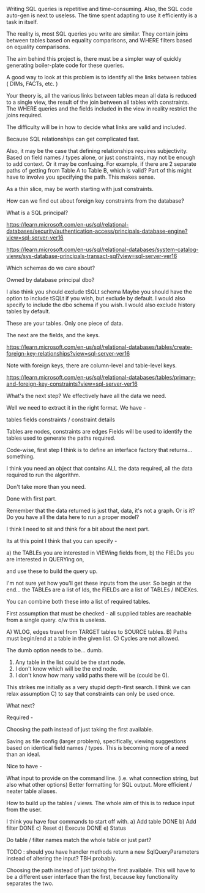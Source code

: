 Writing SQL queries is repetitive and time-consuming.
Also, the SQL code auto-gen is next to useless.
The time spent adapting to use it efficiently is a task in itself.

The reality is, most SQL queries you write are similar.
They contain joins between tables based on equality comparisons,
and WHERE filters based on equality comparisons.

The aim behind this project is, there must be a simpler way of quickly generating
boiler-plate code for these queries.

A good way to look at this problem is to identify all the links between tables
( DIMs, FACTs, etc. )

Your theory is, all the various links between tables mean all data is reduced to
a single view, the result of the join between all tables with constraints.
The WHERE queries and the fields included in the view in reality
restrict the joins required.

The difficulty will be in how to decide what links are valid and included.

Because SQL relationships can get complicated fast.

Also, it may be the case that defining relationships requires subjectivity.
Based on field names / types alone, or just constraints, may not be enough to
add context. Or it may be confusing.
For example, if there are 2 separate paths of getting from Table A to Table B, which is valid?
Part of this might have to involve you specifying the path.
This makes sense.

As a thin slice, may be worth starting with just constraints.

How can we find out about foreign key constraints from the database?

What is a SQL principal?

https://learn.microsoft.com/en-us/sql/relational-databases/security/authentication-access/principals-database-engine?view=sql-server-ver16

https://learn.microsoft.com/en-us/sql/relational-databases/system-catalog-views/sys-database-principals-transact-sql?view=sql-server-ver16

Which schemas do we care about?

Owned by database principal dbo?

I also think you should exclude tSQLt schema
Maybe you should have the option to include tSQLt if you wish, but exclude by default.
I would also specify to include the dbo schema if you wish.
I would also exclude history tables by default.

These are your tables. Only one piece of data.

The next are the fields, and the keys.

https://learn.microsoft.com/en-us/sql/relational-databases/tables/create-foreign-key-relationships?view=sql-server-ver16

Note with foreign keys, there are column-level and table-level keys.

https://learn.microsoft.com/en-us/sql/relational-databases/tables/primary-and-foreign-key-constraints?view=sql-server-ver16

What's the next step?
We effectively have all the data we need.

Well we need to extract it in the right format. We have -

tables
fields
constraints / constraint details

Tables are nodes, constraints are edges
Fields will be used to identify the tables used to generate the paths required.

Code-wise, first step I think is to define an interface factory that returns... something.

I think you need an object that contains ALL the data required, all the data required to run the algorithm.

Don't take more than you need.

Done with first part.

Remember that the data returned is just that, data, it's not a graph.
Or is it? Do you have all the data here to run a proper model?

I think I need to sit and think for a bit about the next part.

Its at this point I think that you can specify -

a) the TABLEs you are interested in VIEWing fields from,
b) the FIELDs you are interested in QUERYing on,

and use these to build the query up.

I'm not sure yet how you'll get these inputs from the user.
So begin at the end... the TABLEs are a list of Ids, the FIELDs are a list of TABLEs / INDEXes.

You can combine both these into a list of required tables.

First assumption that must be checked - all supplied tables are reachable from a single query.
o/w this is useless.

A) WLOG, edges travel from TARGET tables to SOURCE tables.
B) Paths must begin/end at a table in the given list.
C) Cycles are not allowed.

The dumb option needs to be... dumb.

1) Any table in the list could be the start node.
2) I don't know which will be the end node.
3) I don't know how many valid paths there will be (could be 0).

This strikes me initially as a very stupid depth-first search.
I think we can relax assumption C) to say that constraints can only be used once.

What next?

Required -

Choosing the path instead of just taking the first available.

Saving as file config (larger problem), specifically, viewing suggestions based on identical field names / types.
This is becoming more of a need than an ideal.


Nice to have -

What input to provide on the command line. (i.e. what connection string, but also what other options)
Better formatting for SQL output.
More efficient / neater table aliases.



How to build up the tables / views.
The whole aim of this is to reduce input from the user.

I think you have four commands to start off with.
a) Add table DONE
b) Add filter DONE
c) Reset
d) Execute DONE
e) Status

Do table / filter names match the whole table or just part?

TODO : should you have handler methods return a new SqlQueryParameters instead of altering the input?
TBH probably.

Choosing the path instead of just taking the first available.
This will have to be a different user interface than the first, because key functionality
separates the two.



